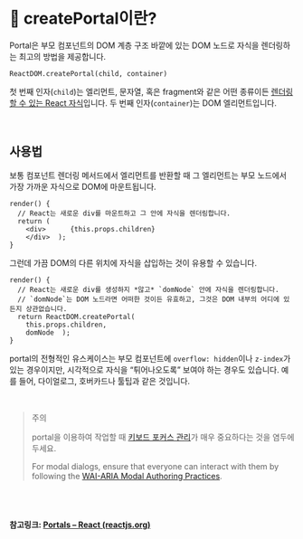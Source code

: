 # 👔 createPortal이란?

Portal은 부모 컴포넌트의 DOM 계층 구조 바깥에 있는 DOM 노드로 자식을 렌더링하는 최고의 방법을 제공합니다.

```
ReactDOM.createPortal(child, container)
```

첫 번째 인자(`child`)는 엘리먼트, 문자열, 혹은 fragment와 같은 어떤 종류이든 [렌더링할 수 있는 React 자식](https://ko.legacy.reactjs.org/docs/react-component.html#render)입니다. 두 번째 인자(`container`)는 DOM 엘리먼트입니다.

<br>

## 사용법

보통 컴포넌트 렌더링 메서드에서 엘리먼트를 반환할 때 그 엘리먼트는 부모 노드에서 가장 가까운 자식으로 DOM에 마운트됩니다.

```
render() {
  // React는 새로운 div를 마운트하고 그 안에 자식을 렌더링합니다.
  return (
    <div>      {this.props.children}
    </div>  );
}
```

그런데 가끔 DOM의 다른 위치에 자식을 삽입하는 것이 유용할 수 있습니다.

```
render() {
  // React는 새로운 div를 생성하지 *않고* `domNode` 안에 자식을 렌더링합니다.
  // `domNode`는 DOM 노드라면 어떠한 것이든 유효하고, 그것은 DOM 내부의 어디에 있든지 상관없습니다.
  return ReactDOM.createPortal(
    this.props.children,
    domNode  );
}
```

portal의 전형적인 유스케이스는 부모 컴포넌트에 `overflow: hidden`이나 `z-index`가 있는 경우이지만, 시각적으로 자식을 “튀어나오도록” 보여야 하는 경우도 있습니다. 예를 들어, 다이얼로그, 호버카드나 툴팁과 같은 것입니다.

<br>

> 주의
>
> portal을 이용하여 작업할 때 [키보드 포커스 관리](https://ko.legacy.reactjs.org/docs/accessibility.html#programmatically-managing-focus)가 매우 중요하다는 것을 염두에 두세요.
>
> For modal dialogs, ensure that everyone can interact with them by following the [WAI-ARIA Modal Authoring Practices](https://www.w3.org/WAI/ARIA/apg/patterns/dialogmodal/).



<br>

<br>

#### 참고링크: [Portals – React (reactjs.org)](https://ko.legacy.reactjs.org/docs/portals.html)

<br>

